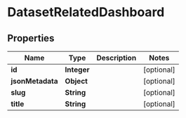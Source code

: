 # DatasetRelatedDashboard

## Properties
Name | Type | Description | Notes
------------ | ------------- | ------------- | -------------
**id** | **Integer** |  |  [optional]
**jsonMetadata** | **Object** |  |  [optional]
**slug** | **String** |  |  [optional]
**title** | **String** |  |  [optional]
